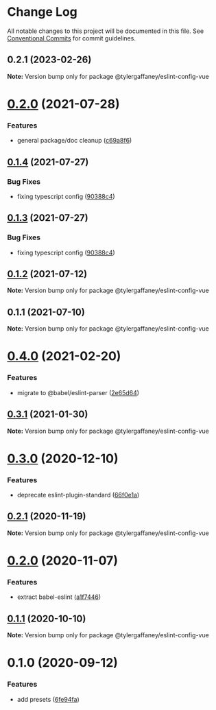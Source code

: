 # Change Log

All notable changes to this project will be documented in this file.
See [Conventional Commits](https://conventionalcommits.org) for commit guidelines.

## 0.2.1 (2023-02-26)

**Note:** Version bump only for package @tylergaffaney/eslint-config-vue





# [0.2.0](https://github.com/tylergaffaney/configs/compare/@tylergaffaney/eslint-config-vue@0.1.4...@tylergaffaney/eslint-config-vue@0.2.0) (2021-07-28)


### Features

* general package/doc cleanup ([c69a8f6](https://github.com/tylergaffaney/configs/commit/c69a8f60a03531f44d7996955d48d522d9637427))





## [0.1.4](https://github.com/tylergaffaney/configs/compare/@tylergaffaney/eslint-config-vue@0.1.2...@tylergaffaney/eslint-config-vue@0.1.4) (2021-07-27)

### Bug Fixes

- fixing typescript config ([90388c4](https://github.com/tylergaffaney/configs/commit/90388c4a744ba11070f668e752123d549994c4fb))

## [0.1.3](https://github.com/tylergaffaney/configs/compare/@tylergaffaney/eslint-config-vue@0.1.2...@tylergaffaney/eslint-config-vue@0.1.3) (2021-07-27)

### Bug Fixes

- fixing typescript config ([90388c4](https://github.com/tylergaffaney/configs/commit/90388c4a744ba11070f668e752123d549994c4fb))

## [0.1.2](https://github.com/tylergaffaney/configs/compare/@tylergaffaney/eslint-config-vue@0.1.1...@tylergaffaney/eslint-config-vue@0.1.2) (2021-07-12)

**Note:** Version bump only for package @tylergaffaney/eslint-config-vue

## 0.1.1 (2021-07-10)

**Note:** Version bump only for package @tylergaffaney/eslint-config-vue

# [0.4.0](https://github.com/tylergaffaney/configs/compare/@tylergaffaney/eslint-config-vue@0.3.1...@tylergaffaney/eslint-config-vue@0.4.0) (2021-02-20)

### Features

- migrate to @babel/eslint-parser ([2e65d64](https://github.com/tylergaffaney/configs/commit/2e65d647cfa2f762c3bebd8dedb8ff68134c1235))

## [0.3.1](https://github.com/tylergaffaney/configs/compare/@tylergaffaney/eslint-config-vue@0.3.0...@tylergaffaney/eslint-config-vue@0.3.1) (2021-01-30)

**Note:** Version bump only for package @tylergaffaney/eslint-config-vue

# [0.3.0](https://github.com/tylergaffaney/configs/compare/@tylergaffaney/eslint-config-vue@0.2.1...@tylergaffaney/eslint-config-vue@0.3.0) (2020-12-10)

### Features

- deprecate eslint-plugin-standard ([66f0e1a](https://github.com/tylergaffaney/configs/commit/66f0e1a2ca5060a631477a69d6706a6a8fda2708))

## [0.2.1](https://github.com/tylergaffaney/configs/compare/@tylergaffaney/eslint-config-vue@0.2.0...@tylergaffaney/eslint-config-vue@0.2.1) (2020-11-19)

**Note:** Version bump only for package @tylergaffaney/eslint-config-vue

# [0.2.0](https://github.com/tylergaffaney/configs/compare/@tylergaffaney/eslint-config-vue@0.1.1...@tylergaffaney/eslint-config-vue@0.2.0) (2020-11-07)

### Features

- extract babel-eslint ([a1f7446](https://github.com/tylergaffaney/configs/commit/a1f744685ff7038a72a94a0efe69b28eb27d0a7e))

## [0.1.1](https://github.com/tylergaffaney/configs/compare/@tylergaffaney/eslint-config-vue@0.1.0...@tylergaffaney/eslint-config-vue@0.1.1) (2020-10-10)

**Note:** Version bump only for package @tylergaffaney/eslint-config-vue

# 0.1.0 (2020-09-12)

### Features

- add presets ([6fe94fa](https://github.com/tylergaffaney/configs/commit/6fe94fae4ed9d80b18833c9e5a3f51f710ebda43))
